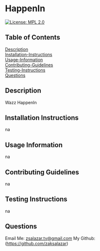 # HappenIn 

  [![License: MPL 2.0](https://img.shields.io/badge/License-MPL_2.0-brightgreen.svg)](https://opensource.org/licenses/MPL-2.0)

  ## Table of Contents 
  [Description](#description)<br />
  [Installation-Instructions](#installation-instructions)<br />
  [Usage-Information](#usage-information)<br />
  [Contributing-Guidelines](#contributing-guidelines)<br />
  [Testing-Instructions](#testing-instructions)<br />
  [Questions](#questions) 
  
  ## Description 
  Wazz HappenIn 
  
  ## Installation Instructions
  na
  
  ## Usage Information 
  na

  ## Contributing Guidelines 
  na

  ## Testing Instructions
  na

  ## Questions 
  Email Me: zsalazar.tv@gmail.com 
  My Github: (https://github.com/zaksalazar) 
  